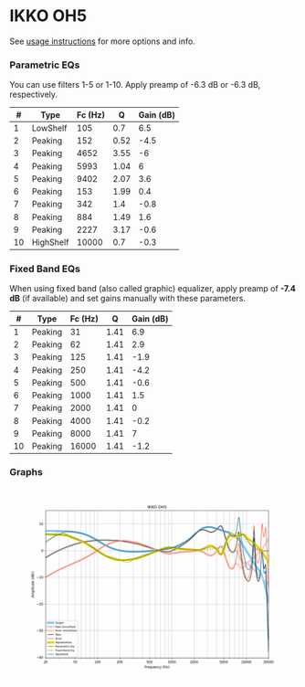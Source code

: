 # IKKO OH5
See [usage instructions](https://github.com/jaakkopasanen/AutoEq#usage) for more options and info.

### Parametric EQs
You can use filters 1-5 or 1-10. Apply preamp of -6.3 dB or -6.3 dB, respectively.

|   # | Type      |   Fc (Hz) |    Q |   Gain (dB) |
|-----|-----------|-----------|------|-------------|
|   1 | LowShelf  |       105 | 0.7  |         6.5 |
|   2 | Peaking   |       152 | 0.52 |        -4.5 |
|   3 | Peaking   |      4652 | 3.55 |        -6   |
|   4 | Peaking   |      5993 | 1.04 |         6   |
|   5 | Peaking   |      9402 | 2.07 |         3.6 |
|   6 | Peaking   |       153 | 1.99 |         0.4 |
|   7 | Peaking   |       342 | 1.4  |        -0.8 |
|   8 | Peaking   |       884 | 1.49 |         1.6 |
|   9 | Peaking   |      2227 | 3.17 |        -0.6 |
|  10 | HighShelf |     10000 | 0.7  |        -0.3 |

### Fixed Band EQs
When using fixed band (also called graphic) equalizer, apply preamp of **-7.4 dB** (if available) and set gains manually with these parameters.

|   # | Type    |   Fc (Hz) |    Q |   Gain (dB) |
|-----|---------|-----------|------|-------------|
|   1 | Peaking |        31 | 1.41 |         6.9 |
|   2 | Peaking |        62 | 1.41 |         2.9 |
|   3 | Peaking |       125 | 1.41 |        -1.9 |
|   4 | Peaking |       250 | 1.41 |        -4.2 |
|   5 | Peaking |       500 | 1.41 |        -0.6 |
|   6 | Peaking |      1000 | 1.41 |         1.5 |
|   7 | Peaking |      2000 | 1.41 |         0   |
|   8 | Peaking |      4000 | 1.41 |        -0.2 |
|   9 | Peaking |      8000 | 1.41 |         7   |
|  10 | Peaking |     16000 | 1.41 |        -1.2 |

### Graphs
![](./IKKO%20OH5.png)
